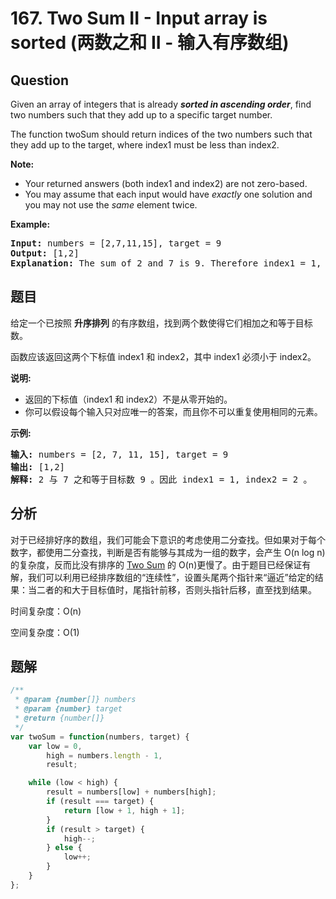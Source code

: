 # 167. Two Sum II - Input array is sorted (两数之和 II - 输入有序数组)

## Question

Given an array of integers that is already **_sorted in ascending order_**, find two numbers such that they add up to a specific target number.

The function twoSum should return indices of the two numbers such that they add up to the target, where index1 must be less than index2.

**Note:**

-   Your returned answers (both index1 and index2) are not zero-based.
-   You may assume that each input would have _exactly_ one solution and you may not use the _same_ element twice.

**Example:**

<pre><strong>Input:</strong> numbers = [2,7,11,15], target = 9
<strong>Output:</strong> [1,2]
<strong>Explanation:</strong> The sum of 2 and 7 is 9. Therefore index1 = 1, index2 = 2.</pre>

## 题目

给定一个已按照 **升序排列** 的有序数组，找到两个数使得它们相加之和等于目标数。

函数应该返回这两个下标值 index1 和 index2，其中 index1 必须小于 index2。

**说明:**

-   返回的下标值（index1 和 index2）不是从零开始的。
-   你可以假设每个输入只对应唯一的答案，而且你不可以重复使用相同的元素。

**示例:**

<pre><strong>输入:</strong> numbers = [2, 7, 11, 15], target = 9
<strong>输出:</strong> [1,2]
<strong>解释:</strong> 2 与 7 之和等于目标数 9 。因此 index1 = 1, index2 = 2 。</pre>

## 分析

对于已经排好序的数组，我们可能会下意识的考虑使用二分查找。但如果对于每个数字，都使用二分查找，判断是否有能够与其成为一组的数字，会产生 O(n log n) 的复杂度，反而比没有排序的 [Two Sum](./001.%20Two%20Sum.md) 的 O(n)更慢了。由于题目已经保证有解，我们可以利用已经排序数组的“连续性”，设置头尾两个指针来“逼近”给定的结果：当二者的和大于目标值时，尾指针前移，否则头指针后移，直至找到结果。

时间复杂度：O(n)

空间复杂度：O(1)

## 题解

```javascript
/**
 * @param {number[]} numbers
 * @param {number} target
 * @return {number[]}
 */
var twoSum = function(numbers, target) {
    var low = 0,
        high = numbers.length - 1,
        result;

    while (low < high) {
        result = numbers[low] + numbers[high];
        if (result === target) {
            return [low + 1, high + 1];
        }
        if (result > target) {
            high--;
        } else {
            low++;
        }
    }
};
```
